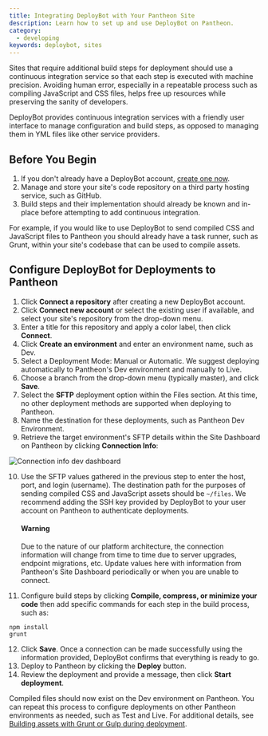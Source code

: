 ```yaml
---
title: Integrating DeployBot with Your Pantheon Site
description: Learn how to set up and use DeployBot on Pantheon.
category:
  - developing
keywords: deploybot, sites
---
```

Sites that require additional build steps for deployment should use a continuous integration service so that each step is executed with machine precision. Avoiding human error, especially in a repeatable process such as compiling JavaScript and CSS files, helps free up resources while preserving the sanity of developers.

DeployBot provides continuous integration services with a friendly user interface to manage configuration and build steps, as opposed to managing them in YML files like other service providers.

## Before You Begin
1. If you don't already have a DeployBot account, [create one now](https://signup.deploybot.com/account/new).
2. Manage and store your site's code repository on a third party hosting service, such as GitHub.
3. Build steps and their implementation should already be known and in-place before attempting to add continuous integration.

  For example, if you would like to use DeployBot to send compiled CSS and JavaScript files to Pantheon you should already have a task runner, such as Grunt, within your site's codebase that can be used to compile assets.

## Configure DeployBot for Deployments to Pantheon

1. Click **Connect a repository** after creating a new DeployBot account.
2. Click **Connect new account** or select the existing user if available, and select your site's repository from the drop-down menu.
3. Enter a title for this repository and apply a color label, then click **Connect**.
4. Click **Create an environment** and enter an environment name, such as Dev.
5. Select a Deployment Mode: Manual or Automatic. We suggest deploying automatically to Pantheon's Dev environment and manually to Live.
6. Choose a branch from the drop-down menu (typically master), and click **Save**.
7. Select the **SFTP** deployment option within the Files section. At this time, no other deployment methods are supported when deploying to Pantheon.
8. Name the destination for these deployments, such as Pantheon Dev Environment.
9. Retrieve the target environment's SFTP details within the Site Dashboard on Pantheon by clicking **Connection Info**:

 ![Connection info dev dashboard](/source/docs/assets/images/dashboard/connection-info.png)

10. Use the SFTP values gathered in the previous step to enter the host, port, and login (username). The destination path for the purposes of sending compiled CSS and JavaScript assets should be `~/files`. We recommend adding the SSH key provided by DeployBot to your user account on Pantheon to authenticate deployments.

    <div class="alert alert-danger">
    <h4 class="info">Warning</h4>
    <p markdown="1">
      Due to the nature of our platform architecture, the connection information will change from time to time due to server upgrades, endpoint migrations, etc. Update values here with information from Pantheon's Site Dashboard periodically or when you are unable to connect.
    </p>
    </div>

11. Configure build steps by clicking **Compile, compress, or minimize your code** then add specific commands for each step in the build process, such as:

 ```
 npm install
 grunt
 ```

12. Click **Save**. Once a connection can be made successfully using the information provided, DeployBot confirms that everything is ready to go.
13. Deploy to Pantheon by clicking the **Deploy** button.
14. Review the deployment and provide a message, then click **Start deployment**.  

Compiled files should now exist on the Dev environment on Pantheon. You can repeat this process to configure deployments on other Pantheon environments as needed, such as Test and Live. For additional details, see [Building assets with Grunt or Gulp during deployment](https://deploybot.com/guides/building-assets-with-grunt-or-gulp-during-deployment).
